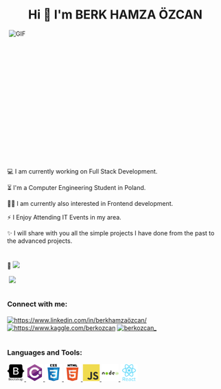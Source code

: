 <h1 align="center">Hi 👋 I'm BERK HAMZA ÖZCAN</h1>
<img align="right" alt="GIF" src="https://github.com/abhisheknaiidu/abhisheknaiidu/blob/master/code.gif?raw=true" width="500" height="320" />





  💻 I am currently working on Full Stack Development.  
  
  ⏳ I'm a Computer Engineering Student in Poland.       
  
  👨‍💻 I am currently also interested in Frontend development.
  
  ⚡ I Enjoy Attending IT Events in my area.  
        
  ✨  I will share with you all the simple projects I have done from the past to the advanced projects.
  
  #
  
   
   👯 ![](https://komarev.com/ghpvc/?username=your-github-berkozcan&label=PROFILE+VIEWS)
 



 
<img align="[ile:///C:/Users/LENOVO/Desktop/Ads%C4%B1z%20tasar%C4%B1m%20(1).png](https://www.multidots.com/importance-of-code-quality-and-coding-standard-in-software-development/)">
<a href="https://github.com/berkozcan/berkozcan">
  <img align="center" src="https://github-readme-stats.vercel.app/api/top-langs/?username=anselal&hide=php,c,vim script,objective-c,actionscript,roff,html,javascript,css,java,&langs_count=3&theme=nord" />
</a>

 #
 #

<h3 align="left">Connect with me:</h3>
<p align="left">
<a href="https://www.linkedin.com/in/berkhamzaözcan/" target="blank"><img align="center" src="https://raw.githubusercontent.com/rahuldkjain/github-profile-readme-generator/master/src/images/icons/Social/linked-in-alt.svg" alt="https://www.linkedin.com/in/berkhamzaözcan/" height="60" width="50" /></a>
<a href="https://www.kaggle.com/berkozcan" target="blank"><img align="center" src="https://raw.githubusercontent.com/rahuldkjain/github-profile-readme-generator/master/src/images/icons/Social/kaggle.svg" alt="https://www.kaggle.com/berkozcan" height="60" width="50" /></a>
<a href="https://instagram.com/berkozcan_" target="blank"><img align="center" src="https://raw.githubusercontent.com/rahuldkjain/github-profile-readme-generator/master/src/images/icons/Social/instagram.svg" alt="berkozcan_" height="60" width="50" /></a>
</p>

#
#

<h3 align="left">Languages and Tools:</h3>
<p align="left"> <a href="https://getbootstrap.com" target="_blank" rel="noreferrer"> <img src="https://raw.githubusercontent.com/devicons/devicon/master/icons/bootstrap/bootstrap-plain-wordmark.svg" alt="bootstrap" width="40" height="40"/> </a> <a href="https://www.w3schools.com/cs/" target="_blank" rel="noreferrer"> <img src="https://raw.githubusercontent.com/devicons/devicon/master/icons/csharp/csharp-original.svg" alt="csharp" width="40" height="40"/> </a> <a href="https://www.w3schools.com/css/" target="_blank" rel="noreferrer"> <img src="https://raw.githubusercontent.com/devicons/devicon/master/icons/css3/css3-original-wordmark.svg" alt="css3" width="40" height="40"/> </a> <a href="https://www.w3.org/html/" target="_blank" rel="noreferrer"> <img src="https://raw.githubusercontent.com/devicons/devicon/master/icons/html5/html5-original-wordmark.svg" alt="html5" width="40" height="40"/> </a> <a href="https://developer.mozilla.org/en-US/docs/Web/JavaScript" target="_blank" rel="noreferrer"> <img src="https://raw.githubusercontent.com/devicons/devicon/master/icons/javascript/javascript-original.svg" alt="javascript" width="40" height="40"/> </a> <a href="https://nodejs.org" target="_blank" rel="noreferrer"> <img src="https://raw.githubusercontent.com/devicons/devicon/master/icons/nodejs/nodejs-original-wordmark.svg" alt="nodejs" width="40" height="40"/> </a> <a href="https://reactjs.org/" target="_blank" rel="noreferrer"> <img src="https://raw.githubusercontent.com/devicons/devicon/master/icons/react/react-original-wordmark.svg" alt="react" width="40" height="40"/> </a> </p>




<!--
**berkozcan/berkozcan** is a ✨ _special_ ✨ repository because its `README.md` (this file) appears on your GitHub profile.

Here are some ideas to get you started:

- 🔭 I’m currently working on ...Ç
- 🌱 I’m currently learning ...
- 👯 I’m looking to collaborate on ...
- 🤔 I’m looking for help with ...
- 💬 Ask me about ...
- 📫 How to reach me: ...
- 😄 Pronouns: ...
- ⚡ Fun fact:...
-->
